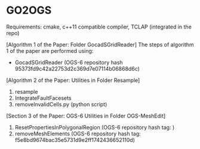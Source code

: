 # GO2OGS

Requirements: cmake, c++11 compatible compiler, TCLAP (integrated in the repo)

[Algorithm 1 of the Paper: Folder GocadSGridReader]
The steps of algorithm 1 of the paper are performed using:
- GocadSGridReader (OGS-6 repository hash 95373fd9c42a22753d2c369d7e07114b06868d6c)

[Algorithm 2 of the Paper: Utilities in Folder Resample]
1) resample
2) IntegrateFaultFacesets
3) removeInvalidCells.py (python script)

[Section 3 of the Paper: OGS-6 Utilities in Folder OGS-MeshEdit]
1) ResetPropertiesInPolygonalRegion (OGS-6 repository hash tag: )
2) removeMeshElements (OGS-6 repository hash tag: f5e8bd9674bac35e5731d9e2ff1742436652110d)

